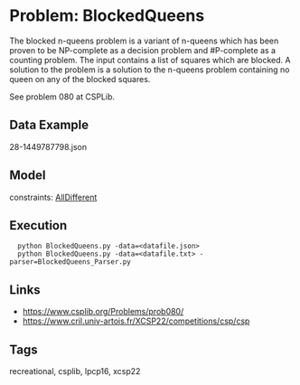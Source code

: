 # Problem: BlockedQueens

The blocked n-queens problem is a variant of n-queens which has been proven to be NP-complete as a decision problem and #P-complete as a counting problem.
The input contains a list of squares which are blocked.
A solution to the problem is a solution to the n-queens problem containing no queen on any of the blocked squares.

See problem 080 at CSPLib.

## Data Example
  28-1449787798.json

## Model
  constraints: [AllDifferent](https://pycsp.org/documentation/constraints/AllDifferent)

## Execution
```
  python BlockedQueens.py -data=<datafile.json>
  python BlockedQueens.py -data=<datafile.txt> -parser=BlockedQueens_Parser.py
```

## Links
  - https://www.csplib.org/Problems/prob080/
  - https://www.cril.univ-artois.fr/XCSP22/competitions/csp/csp

## Tags
  recreational, csplib, lpcp16, xcsp22
